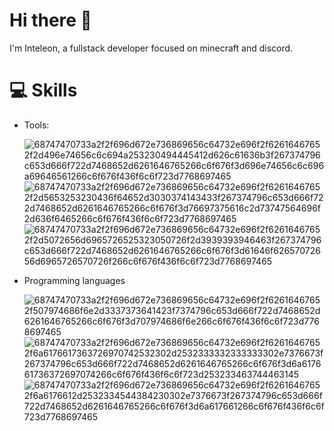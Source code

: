 # Hi there 👋
I'm Inteleon, a fullstack developer focused on minecraft and discord.

# 💻 Skills
- Tools:

  ![68747470733a2f2f696d672e736869656c64732e696f2f62616467652f2d496e74656c6c694a253230494445412d626c61636b3f267374796c653d666f722d7468652d6261646765266c6f676f3d696e74656c6c696a69646561266c6f676f436f6c6f723d7768697465](https://github.com/Inteleonyx/Inteleonyx/assets/108963727/e4f1dd43-9a0a-401f-ac10-924e35b3f64b) ![68747470733a2f2f696d672e736869656c64732e696f2f62616467652f2d5653253230436f64652d3030374143433f267374796c653d666f722d7468652d6261646765266c6f676f3d76697375616c2d73747564696f2d636f6465266c6f676f436f6c6f723d7768697465](https://github.com/Inteleonyx/Inteleonyx/assets/108963727/e097a1f8-9d9f-40f8-8e1c-9ceba6890827) 
![68747470733a2f2f696d672e736869656c64732e696f2f62616467652f2d5072656d6965726525323050726f2d3939393946463f267374796c653d666f722d7468652d6261646765266c6f676f3d61646f62657072656d6965726570726f266c6f676f436f6c6f723d7768697465](https://github.com/Inteleonyx/Inteleonyx/assets/108963727/13a4890a-9db5-4200-8b3f-be5c75b29f21) 

- Programming languages

  
  ![68747470733a2f2f696d672e736869656c64732e696f2f62616467652f507974686f6e2d3337373641423f7374796c653d666f722d7468652d6261646765266c6f676f3d707974686f6e266c6f676f436f6c6f723d7768697465](https://github.com/Inteleonyx/Inteleonyx/assets/108963727/0724e588-3e7b-4a5b-aa7f-12769dd2f59f)
![68747470733a2f2f696d672e736869656c64732e696f2f62616467652f6a6176617363726970742532302d2532333332333333302e7376673f267374796c653d666f722d7468652d6261646765266c6f676f3d6a617661736372697074266c6f676f436f6c6f723d253233463744463145](https://github.com/Inteleonyx/Inteleonyx/assets/108963727/201a1fbc-1080-4842-ac2c-abfb292f688b) ![68747470733a2f2f696d672e736869656c64732e696f2f62616467652f6a6176612d2532334544384230302e7376673f267374796c653d666f722d7468652d6261646765266c6f676f3d6a617661266c6f676f436f6c6f723d7768697465](https://github.com/Inteleonyx/Inteleonyx/assets/108963727/473a1122-ef6d-4a86-9d26-af42bde2b1e7)
